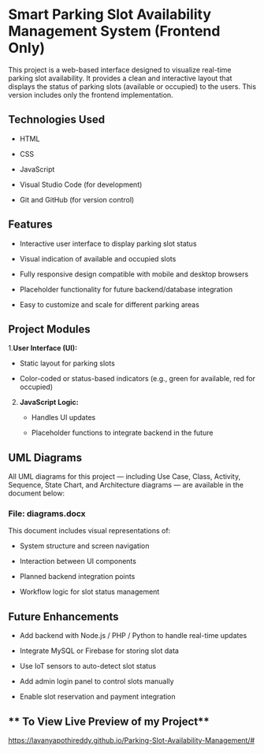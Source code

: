 # **Smart Parking Slot Availability Management System (Frontend Only)**

This project is a web-based interface designed to visualize real-time parking slot availability. It provides a clean and interactive layout that displays the status of parking slots (available or occupied) to the users. This version includes only the frontend implementation.

## **Technologies Used**
- HTML

- CSS

- JavaScript

- Visual Studio Code (for development)

- Git and GitHub (for version control)

## **Features**

- Interactive user interface to display parking slot status

- Visual indication of available and occupied slots

- Fully responsive design compatible with mobile and desktop browsers

- Placeholder functionality for future backend/database integration

- Easy to customize and scale for different parking areas

## **Project Modules**

1.**User Interface (UI):**

   - Static layout for parking slots

   - Color-coded or status-based indicators (e.g., green for available, red for occupied)

2. **JavaScript Logic:**

    - Handles UI updates

    - Placeholder functions to integrate backend in the future

## **UML Diagrams**

All UML diagrams for this project — including Use Case, Class, Activity, Sequence, State Chart, and Architecture diagrams — are available in the document below:

### **File:** diagrams.docx

This document includes visual representations of:

- System structure and screen navigation

- Interaction between UI components

- Planned backend integration points

- Workflow logic for slot status management

## **Future Enhancements**

- Add backend with Node.js / PHP / Python to handle real-time updates

- Integrate MySQL or Firebase for storing slot data

- Use IoT sensors to auto-detect slot status

- Add admin login panel to control slots manually

- Enable slot reservation and payment integration
## ** To View Live Preview of my Project**
https://lavanyapothireddy.github.io/Parking-Slot-Availability-Management/#
